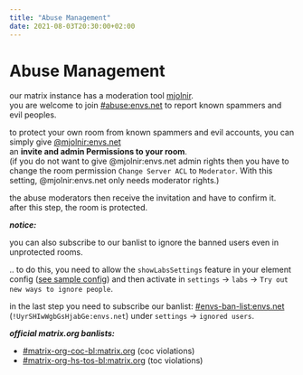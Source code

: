 ```yaml
---
title: "Abuse Management"
date: 2021-08-03T20:30:00+02:00
---
```


# Abuse Management

our matrix instance has a moderation tool [mjolnir](https://github.com/matrix-org/mjolnir).  
you are welcome to join [#abuse:envs.net](https://matrix.to/#/#abuse:envs.net) to report known spammers and evil peoples.  

to protect your own room from known spammers and evil accounts, you can simply give [@mjolnir:envs.net](https://matrix.to/#/@mjolnir:envs.net)  
an **invite and admin Permissions to your room**.  
(if you do not want to give @mjolnir:envs.net admin rights then you have to change the room permission `Change Server ACL` to `Moderator`. With this setting, @mjolnir:envs.net only needs moderator rights.)  

the abuse moderators then receive the invitation and have to confirm it.  
after this step, the room is protected.

***notice:***

you can also subscribe to our banlist to ignore the banned users even in unprotected rooms.

.. to do this, you need to allow the `showLabsSettings` feature in your element config ([see sample config](https://element.envs.net/config.json))
and then activate in `settings` -> `labs` -> `Try out new ways to ignore people`.

in the last step you need to subscribe our banlist: [#envs-ban-list:envs.net](https://matrix.to/#/#envs-ban-list:envs.net) (`!UyrSHIwWgbGsHjabGe:envs.net`)
under `settings` -> `ignored users`.

***official matrix.org banlists:***

- [#matrix-org-coc-bl:matrix.org](https://matrix.to/#/#matrix-org-coc-bl:matrix.org) (coc violations)
- [#matrix-org-hs-tos-bl:matrix.org](https://matrix.to/#/#matrix-org-hs-tos-bl:matrix.org) (toc violations)
